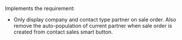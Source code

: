 Implements the requirement:

* Only display company and contact type partner on sale order. Also remove the auto-population of current partner when sale order is created from contact sales smart button.